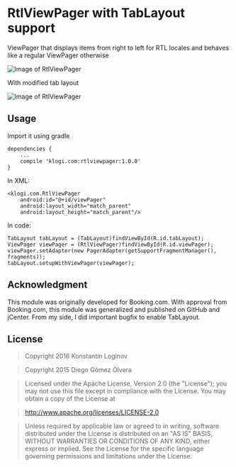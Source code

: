 # RtlViewPager with TabLayout support
ViewPager that displays items from right to left for RTL locales and behaves like a regular ViewPager otherwise

![Image of RtlViewPager](http://i.stack.imgur.com/dIhuy.gif)

With modified tab layout

![Image of RtlViewPager](http://cdn.makeagif.com/media/2-08-2016/na7MlX.gif)

Usage
-------------

Import it using gradle

    dependencies {
        ...    
        compile 'klogi.com:rtlviewpager:1.0.0'
    }

In XML:

    <klogi.com.RtlViewPager
        android:id="@+id/viewPager"
        android:layout_width="match_parent"
        android:layout_height="match_parent"/>
  
In code:

    TabLayout tabLayout = (TabLayout)findViewById(R.id.tabLayout);
    ViewPager viewPager = (RtlViewPager)findViewById(R.id.viewPager);
    viewPager.setAdapter(new PagerAdapter(getSupportFragmentManager(), fragments));
    tabLayout.setupWithViewPager(viewPager);      
  


Acknowledgment
-------------
This module was originally developed for Booking.com. With approval from Booking.com, this module was generalized and published on GitHub and jCenter. From my side, I did important bugfix to enable TabLayout.

License
-------------
> Copyright 2016 Konstantin Loginov

> Copyright 2015 Diego Gómez Olvera

> Licensed under the Apache License, Version 2.0 (the "License");
you may not use this file except in compliance with the License.
You may obtain a copy of the License at

>   http://www.apache.org/licenses/LICENSE-2.0

>Unless required by applicable law or agreed to in writing, software
distributed under the License is distributed on an "AS IS" BASIS,
WITHOUT WARRANTIES OR CONDITIONS OF ANY KIND, either express or implied.
See the License for the specific language governing permissions and
limitations under the License.
